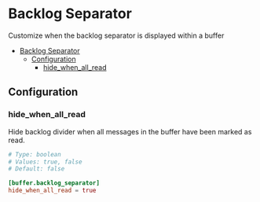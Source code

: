 # Backlog Separator

Customize when the backlog separator is displayed within a buffer

- [Backlog Separator](#backlog-separator)
  - [Configuration](#configuration)
    - [hide\_when\_all\_read](#hide_when_all_read)

## Configuration

### hide_when_all_read

Hide backlog divider when all messages in the buffer have been marked as read.

```toml
# Type: boolean
# Values: true, false
# Default: false

[buffer.backlog_separator]
hide_when_all_read = true
```
